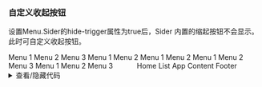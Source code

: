 ### 自定义收起按钮

设置<yc-tag>Menu.Sider</yc-tag>的<yc-tag>hide-trigger</yc-tag>属性为<yc-tag>true</yc-tag>后，<yc-tag>Sider</yc-tag> 内置的缩起按钮不会显示。此时可自定义收起按钮。

<div class="cell-demo">
<yc-layout class="layout-demo">
<yc-layout-sider
      hide-trigger
      collapsible
      :collapsed="collapsed">
<div class="logo" />
<yc-menu
:defaultOpenKeys="['1']"
:defaultSelectedKeys="'0_3'"
:style="{ width: '100%' }"
@menuItemClick="onClickMenuItem">
<yc-menu-item
          path="0_1"
          disabled>
<IconHome />
Menu 1
</yc-menu-item>
<yc-menu-item path="0_2">
<IconCalendar />
Menu 2
</yc-menu-item>
<yc-menu-item path="0_3">
<IconCalendar />
Menu 3
</yc-menu-item>
<yc-sub-menu path="1">
<template #title>
<span><IconCalendar />Navigation 1</span>
</template>
<yc-menu-item path="1_1">Menu 1</yc-menu-item>
<yc-menu-item path="1_2">Menu 2</yc-menu-item>
<yc-sub-menu
            path="2"
            title="Navigation 2">
<yc-menu-item path="2_1">Menu 1</yc-menu-item>
<yc-menu-item path="2_2">Menu 2</yc-menu-item>
</yc-sub-menu>
<yc-sub-menu
            path="3"
            title="Navigation 3">
<yc-menu-item path="3_1">Menu 1</yc-menu-item>
<yc-menu-item path="3_2">Menu 2</yc-menu-item>
<yc-menu-item path="3_3">Menu 3</yc-menu-item>
</yc-sub-menu>
</yc-sub-menu>
<yc-sub-menu path="4">
<template #title>
<span><IconCalendar />Navigation 4</span>
</template>
<yc-menu-item path="4_1">Menu 1</yc-menu-item>
<yc-menu-item path="4_2">Menu 2</yc-menu-item>
<yc-menu-item path="4_3">Menu 3</yc-menu-item>
</yc-sub-menu>
</yc-menu>
</yc-layout-sider>
<yc-layout>
<yc-layout-header style="padding-left: 20px;">
<yc-button
shape="round"
@click="onCollapse">
<IconCaretRight v-if="collapsed" />
<IconCaretLeft v-else />
</yc-button>
</yc-layout-header>
<yc-layout style="padding: 0 24px;">
<yc-breadcrumb :style="{ margin: '16px 0' }">
<yc-breadcrumb-item>Home</yc-breadcrumb-item>
<yc-breadcrumb-item>List</yc-breadcrumb-item>
<yc-breadcrumb-item>App</yc-breadcrumb-item>
</yc-breadcrumb>
<yc-layout-content>Content</yc-layout-content>
<yc-layout-footer>Footer</yc-layout-footer>
</yc-layout>
</yc-layout>
</yc-layout>
</div>

<script setup>
import { defineComponent, ref } from 'vue';
import { Message } from 'yc-design-vue';
const collapsed = ref(false);
const onCollapse = () => {
  collapsed.value = !collapsed.value;
};
const onClickMenuItem = (key) => {
  Message.info({ content: `You select ${key}`, showIcon: true });
};
</script>

<style scoped>
.layout-demo {
  height: 500px;
  background: var(--color-fill-2);
  border: 1px solid var(--color-border);
}
.layout-demo :deep(.yc-layout-sider) .logo {
  height: 32px;
  margin: 12px 8px;
  background: rgba(255, 255, 255, 0.2);
}
.layout-demo :deep(.yc-layout-sider-light) .logo {
  background: var(--color-fill-2);
}
.layout-demo :deep(.yc-layout-header) {
  height: 64px;
  line-height: 64px;
  background: var(--color-bg-3);
}
.layout-demo :deep(.yc-layout-footer) {
  height: 48px;
  color: var(--color-text-2);
  font-weight: 400;
  font-size: 14px;
  line-height: 48px;
}
.layout-demo :deep(.yc-layout-content) {
  color: var(--color-text-2);
  font-weight: 400;
  font-size: 14px;
  background: var(--color-bg-3);
}
.layout-demo :deep(.yc-layout-footer),
.layout-demo :deep(.yc-layout-content) {
  display: flex;
  flex-direction: column;
  justify-content: center;
  color: var(--color-white);
  font-size: 16px;
  font-stretch: condensed;
  text-align: center;
}
</style>

<details>
<summary>查看/隐藏代码</summary>

```vue
<template>
  <yc-layout class="layout-demo">
    <yc-layout-sider
      hide-trigger
      collapsible
      :collapsed="collapsed">
      <div class="logo" />
      <yc-menu
        :defaultOpenKeys="['1']"
        :defaultSelectedKeys="'0_3'"
        :style="{ width: '100%' }"
        @menuItemClick="onClickMenuItem">
        <yc-menu-item
          path="0_1"
          disabled>
          <IconHome />
          Menu 1
        </yc-menu-item>
        <yc-menu-item path="0_2">
          <IconCalendar />
          Menu 2
        </yc-menu-item>
        <yc-menu-item path="0_3">
          <IconCalendar />
          Menu 3
        </yc-menu-item>
        <yc-sub-menu path="1">
          <template #title>
            <span><IconCalendar />Navigation 1</span>
          </template>
          <yc-menu-item path="1_1">Menu 1</yc-menu-item>
          <yc-menu-item path="1_2">Menu 2</yc-menu-item>
          <yc-sub-menu
            path="2"
            title="Navigation 2">
            <yc-menu-item path="2_1">Menu 1</yc-menu-item>
            <yc-menu-item path="2_2">Menu 2</yc-menu-item>
          </yc-sub-menu>
          <yc-sub-menu
            path="3"
            title="Navigation 3">
            <yc-menu-item path="3_1">Menu 1</yc-menu-item>
            <yc-menu-item path="3_2">Menu 2</yc-menu-item>
            <yc-menu-item path="3_3">Menu 3</yc-menu-item>
          </yc-sub-menu>
        </yc-sub-menu>
        <yc-sub-menu path="4">
          <template #title>
            <span><IconCalendar />Navigation 4</span>
          </template>
          <yc-menu-item path="4_1">Menu 1</yc-menu-item>
          <yc-menu-item path="4_2">Menu 2</yc-menu-item>
          <yc-menu-item path="4_3">Menu 3</yc-menu-item>
        </yc-sub-menu>
      </yc-menu>
    </yc-layout-sider>
    <yc-layout>
      <yc-layout-header style="padding-left: 20px;">
        <yc-button
          shape="round"
          @click="onCollapse">
          <IconCaretRight v-if="collapsed" />
          <IconCaretLeft v-else />
        </yc-button>
      </yc-layout-header>
      <yc-layout style="padding: 0 24px;">
        <yc-breadcrumb :style="{ margin: '16px 0' }">
          <yc-breadcrumb-item>Home</yc-breadcrumb-item>
          <yc-breadcrumb-item>List</yc-breadcrumb-item>
          <yc-breadcrumb-item>App</yc-breadcrumb-item>
        </yc-breadcrumb>
        <yc-layout-content>Content</yc-layout-content>
        <yc-layout-footer>Footer</yc-layout-footer>
      </yc-layout>
    </yc-layout>
  </yc-layout>
</template>

<script setup>
import { defineComponent, ref } from 'vue';
import { Message } from 'yc-design-vue';
const collapsed = ref(false);
const onCollapse = () => {
  collapsed.value = !collapsed.value;
};
const onClickMenuItem = (key) => {
  Message.info({ content: `You select ${key}`, showIcon: true });
};
</script>

<style scoped>
.layout-demo {
  height: 500px;
  background: var(--color-fill-2);
  border: 1px solid var(--color-border);
}
.layout-demo :deep(.yc-layout-sider) .logo {
  height: 32px;
  margin: 12px 8px;
  background: rgba(255, 255, 255, 0.2);
}
.layout-demo :deep(.yc-layout-sider-light) .logo {
  background: var(--color-fill-2);
}
.layout-demo :deep(.yc-layout-header) {
  height: 64px;
  line-height: 64px;
  background: var(--color-bg-3);
}
.layout-demo :deep(.yc-layout-footer) {
  height: 48px;
  color: var(--color-text-2);
  font-weight: 400;
  font-size: 14px;
  line-height: 48px;
}
.layout-demo :deep(.yc-layout-content) {
  color: var(--color-text-2);
  font-weight: 400;
  font-size: 14px;
  background: var(--color-bg-3);
}
.layout-demo :deep(.yc-layout-footer),
.layout-demo :deep(.yc-layout-content) {
  display: flex;
  flex-direction: column;
  justify-content: center;
  color: var(--color-white);
  font-size: 16px;
  font-stretch: condensed;
  text-align: center;
}
</style>
```

</details>
